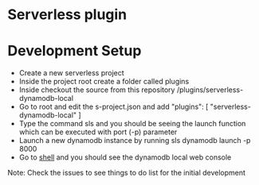 # Serverless plugin

# Development Setup

* Create a new serverless project
* Inside the project root create a folder called plugins
* Inside checkout the source from this repository
   /plugins/serverless-dynamodb-local
* Go to root and edit the s-project.json and add
   "plugins": [
    "serverless-dynamodb-local"
    ]
* Type the command sls and you should be seeing the launch function which can be executed with port (-p) parameter
* Launch a new dynamodb instance by running sls dynamodb launch -p 8000
* Go to [shell](http://localhost:8000/shell) and you should see the dynamodb local web console

Note: Check the issues to see things to do list for the initial development